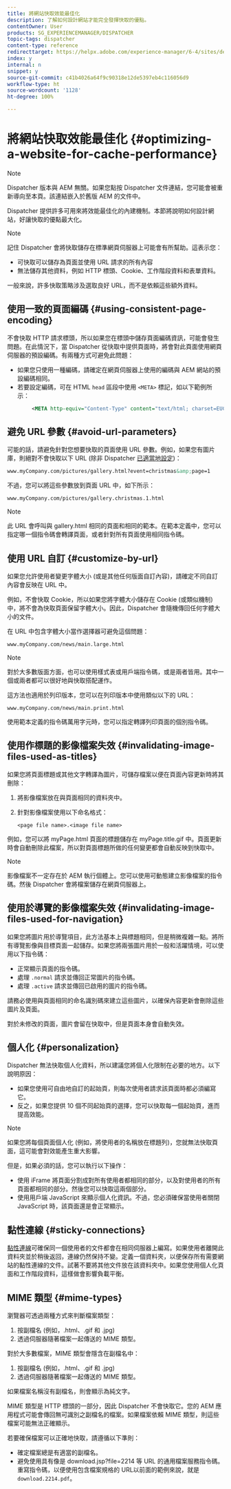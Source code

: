```yaml
---
title: 將網站快取效能最佳化
description: 了解如何設計網站才能完全發揮快取的優點。
contentOwner: User
products: SG_EXPERIENCEMANAGER/DISPATCHER
topic-tags: dispatcher
content-type: reference
redirecttarget: https://helpx.adobe.com/experience-manager/6-4/sites/deploying/using/configuring-performance.html
index: y
internal: n
snippet: y
source-git-commit: c41b4026a64f9c90318e12de5397eb4c116056d9
workflow-type: ht
source-wordcount: '1128'
ht-degree: 100%

---
```



# 將網站快取效能最佳化 {#optimizing-a-website-for-cache-performance}

<!-- 

Comment Type: remark
Last Modified By: Silviu Raiman (raiman)
Last Modified Date: 2017-10-25T04:13:34.919-0400

<p>This is a redirect to /experience-manager/6-2/sites/deploying/using/configuring-performance.html</p>

 -->

>[!NOTE]
>
>Dispatcher 版本與 AEM 無關。如果您點按 Dispatcher 文件連結，您可能會被重新導向至本頁。該連結嵌入於舊版 AEM 的文件中。

Dispatcher 提供許多可用來將效能最佳化的內建機制。本節將說明如何設計網站，好讓快取的優點最大化。

>[!NOTE]
>
>記住 Dispatcher 會將快取儲存在標準網頁伺服器上可能會有所幫助。這表示您：
>
>* 可快取可以儲存為頁面並使用 URL 請求的所有內容
>* 無法儲存其他資料，例如 HTTP 標頭、Cookie、工作階段資料和表單資料。
>
>一般來說，許多快取策略涉及選取良好 URL，而不是依賴這些額外資料。

## 使用一致的頁面編碼 {#using-consistent-page-encoding}

不會快取 HTTP 請求標頭，所以如果您在標頭中儲存頁面編碼資訊，可能會發生問題。在此情況下，當 Dispatcher 從快取中提供頁面時，將會對此頁面使用網頁伺服器的預設編碼。有兩種方式可避免此問題：

* 如果您只使用一種編碼，請確定在網頁伺服器上使用的編碼與 AEM 網站的預設編碼相同。
* 若要設定編碼，可在 HTML `head` 區段中使用 `<META>` 標記，如以下範例所示：

```xml
        <META http-equiv="Content-Type" content="text/html; charset=EUC-JP">
```

## 避免 URL 參數 {#avoid-url-parameters}

可能的話，請避免針對您想要快取的頁面使用 URL 參數。例如，如果您有圖片庫，則絕對不會快取以下 URL (除非 Dispatcher [已適當地設定](dispatcher-configuration.md#main-pars_title_24))：

```xml
www.myCompany.com/pictures/gallery.html?event=christmas&amp;page=1
```

不過，您可以將這些參數放到頁面 URL 中，如下所示：

```xml
www.myCompany.com/pictures/gallery.christmas.1.html
```

>[!NOTE]
>
>此 URL 會呼叫與 gallery.html 相同的頁面和相同的範本。在範本定義中，您可以指定哪一個指令碼會轉譯頁面，或者針對所有頁面使用相同指令碼。

## 使用 URL 自訂 {#customize-by-url}

如果您允許使用者變更字體大小 (或是其他任何版面自訂內容)，請確定不同自訂內容會反映在 URL 中。

例如，不會快取 Cookie，所以如果您將字體大小儲存在 Cookie (或類似機制) 中，將不會為快取頁面保留字體大小。因此，Dispatcher 會隨機傳回任何字體大小的文件。

在 URL 中包含字體大小當作選擇器可避免這個問題：

```xml
www.myCompany.com/news/main.large.html
```

>[!NOTE]
>
>對於大多數版面方面，也可以使用樣式表或用戶端指令碼，或是兩者皆用。其中一個或兩者都可以很好地與快取搭配運作。
>
>這方法也適用於列印版本，您可以在列印版本中使用類似以下的 URL：
>
>`www.myCompany.com/news/main.print.html`
>
>使用範本定義的指令碼萬用字元時，您可以指定轉譯列印頁面的個別指令碼。

## 使用作標題的影像檔案失效 {#invalidating-image-files-used-as-titles}

如果您將頁面標題或其他文字轉譯為圖片，可儲存檔案以便在頁面內容更新時將其刪除：

1. 將影像檔案放在與頁面相同的資料夾中。
1. 針對影像檔案使用以下命名格式：

   `<page file name>.<image file name>`

例如，您可以將 myPage.html 頁面的標題儲存在 myPage.title.gif 中。頁面更新時會自動刪除此檔案，所以對頁面標題所做的任何變更都會自動反映到快取中。

>[!NOTE]
>
>影像檔案不一定存在於 AEM 執行個體上。您可以使用可動態建立影像檔案的指令碼。然後 Dispatcher 會將檔案儲存在網頁伺服器上。

## 使用於導覽的影像檔案失效 {#invalidating-image-files-used-for-navigation}

如果您將圖片用於導覽項目，此方法基本上與標題相同，但是稍微複雜一點。將所有導覽影像與目標頁面一起儲存。如果您將兩張圖片用於一般和活躍情境，可以使用以下指令碼：

* 正常顯示頁面的指令碼。
* 處理 `.normal` 請求並傳回正常圖片的指令碼。
* 處理 `.active` 請求並傳回已啟用的圖片的指令碼。

請務必使用與頁面相同的命名識別碼來建立這些圖片，以確保內容更新會刪除這些圖片及頁面。

對於未修改的頁面，圖片會留在快取中，但是頁面本身會自動失效。

## 個人化 {#personalization}

Dispatcher 無法快取個人化資料，所以建議您將個人化限制在必要的地方。以下說明原因：

* 如果您使用可自由地自訂的起始頁，則每次使用者請求該頁面時都必須編寫它。
* 反之，如果您提供 10 個不同起始頁的選擇，您可以快取每一個起始頁，進而提高效能。

>[!NOTE]
>
>如果您將每個頁面個人化 (例如，將使用者的名稱放在標題列)，您就無法快取頁面，這可能會對效能產生重大影響。
>
>但是，如果必須的話，您可以執行以下操作：
>
>* 使用 iFrame 將頁面分割成對所有使用者都相同的部分，以及對使用者的所有頁面都相同的部分。然後您可以快取這兩個部分。
>* 使用用戶端 JavaScript 來顯示個人化資訊。不過，您必須確保當使用者關閉 JavaScript 時，該頁面還是會正常顯示。
>

## 黏性連線 {#sticky-connections}

[黏性連線](dispatcher.md#TheBenefitsofLoadBalancing)可確保同一個使用者的文件都會在相同伺服器上編寫。如果使用者離開此資料夾並於稍後返回，連線仍然保持不變。定義一個資料夾，以便保存所有需要網站的黏性連線的文件。試著不要將其他文件放在該資料夾中。如果您使用個人化頁面和工作階段資料，這樣做會影響負載平衡。

## MIME 類型 {#mime-types}

瀏覽器可透過兩種方式來判斷檔案類型：

1. 按副檔名 (例如，.html、.gif 和 .jpg)
1. 透過伺服器隨著檔案一起傳送的 MIME 類型。

對於大多數檔案，MIME 類型會隱含在副檔名中：

1. 按副檔名 (例如，.html、.gif 和 .jpg)
1. 透過伺服器隨著檔案一起傳送的 MIME 類型。

如果檔案名稱沒有副檔名，則會顯示為純文字。

MIME 類型是 HTTP 標頭的一部分，因此 Dispatcher 不會快取它。您的 AEM 應用程式可能會傳回無可識別之副檔名的檔案。如果檔案依賴 MIME 類型，則這些檔案可能無法正確顯示。

若要確保檔案可以正確地快取，請遵循以下準則：

* 確定檔案總是有適當的副檔名。
* 避免使用具有像是 download.jsp?file=2214 等 URL 的通用檔案服務指令碼。重寫指令碼，以便使用包含檔案規格的 URL以前面的範例來說，就是 `download.2214.pdf`。

